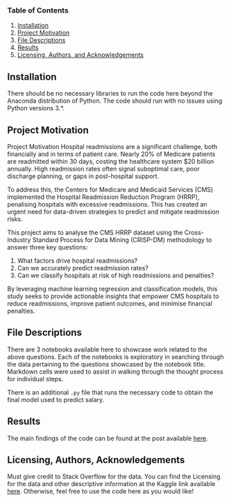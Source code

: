 
### Table of Contents

1. [Installation](#installation)
2. [Project Motivation](#motivation)
3. [File Descriptions](#files)
4. [Results](#results)
5. [Licensing, Authors, and Acknowledgements](#licensing)

## Installation <a name="installation"></a>

There should be no necessary libraries to run the code here beyond the Anaconda distribution of Python.  The code should run with no issues using Python versions 3.*.

## Project Motivation<a name="motivation"></a>

Project Motivation
Hospital readmissions are a significant challenge, both financially and in terms of patient care. Nearly 20% of Medicare patients are readmitted within 30 days, costing the healthcare system $20 billion annually. High readmission rates often signal suboptimal care, poor discharge planning, or gaps in post-hospital support.

To address this, the Centers for Medicare and Medicaid Services (CMS) implemented the Hospital Readmission Reduction Program (HRRP), penalising hospitals with excessive readmissions. This has created an urgent need for data-driven strategies to predict and mitigate readmission risks.

This project aims to analyse the CMS HRRP dataset using the Cross-Industry Standard Process for Data Mining (CRISP-DM) methodology to answer three key questions:

1. What factors drive hospital readmissions?
2. Can we accurately predict readmission rates?
3. Can we classify hospitals at risk of high readmissions and penalties?

By leveraging machine learning regression and classification models, this study seeks to provide actionable insights that empower CMS hospitals to reduce readmissions, improve patient outcomes, and minimise financial penalties.


## File Descriptions <a name="files"></a>

There are 3 notebooks available here to showcase work related to the above questions.  Each of the notebooks is exploratory in searching through the data pertaining to the questions showcased by the notebook title.  Markdown cells were used to assist in walking through the thought process for individual steps.  

There is an additional `.py` file that runs the necessary code to obtain the final model used to predict salary.

## Results<a name="results"></a>

The main findings of the code can be found at the post available [here](https://medium.com/@yudeshsubas/a-deep-dive-into-hospital-readmission-reduction-2252ba8838c1).

## Licensing, Authors, Acknowledgements<a name="licensing"></a>

Must give credit to Stack Overflow for the data.  You can find the Licensing for the data and other descriptive information at the Kaggle link available [here](https://www.kaggle.com/stackoverflow/so-survey-2017/data).  Otherwise, feel free to use the code here as you would like! 

